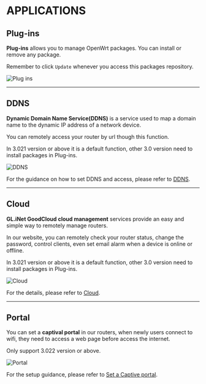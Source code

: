 # APPLICATIONS



## Plug-ins

**Plug-ins** allows you to manage OpenWrt packages. You can install or remove any package. 

Remember to click `Update` whenever you access this packages repository.

![Plug ins](https://static.gl-inet.com/docs/en/3/setup/cirrus/application/plug-in.png)



---


## DDNS

**Dynamic Domain Name Service(DDNS)** is a service used to map a domain name to the dynamic IP address of a network device. 

You can remotely access your router by url though this function.

In 3.021 version or above it is a default function, other 3.0 version need to install packages in Plug-ins.


![DDNS](https://static.gl-inet.com/docs/en/3/setup/cirrus/application/DDNS.png)


For the guidance on how to set DDNS and access, please refer to [DDNS](https://docs.gl-inet.com/en/3/app/ddns/).

---

## Cloud

**GL.iNet GoodCloud cloud management** services provide an easy and simple way to remotely manage routers. 

In our website, you can remotely check your router status, change the password, control clients, even set email alarm when a device is online or offline.

In 3.021 version or above it is a default function, other 3.0 version need to install packages in Plug-ins.

![Cloud](https://static.gl-inet.com/docs/en/3/setup/slate/applications/cloud.png)


For the details, please refer to [Cloud](https://docs.gl-inet.com/en/3/app/cloud/).

---

## Portal

You can set a **captival portal** in our routers, when newly users connect to wifi, they need to access a web page before access the internet.

Only support 3.022 version or above.

![Portal](https://static.gl-inet.com/docs/en/3/setup/cirrus/application/Portal.png)


For the setup guidance, please refer to [Set a Captive portal](https://docs.gl-inet.com/en/3/app/captive_portal).